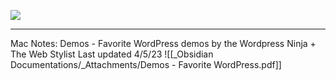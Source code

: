 
![](https://i.imgur.com/du3XJ0a.png)

---
Mac Notes: 
Demos - Favorite WordPress demos by the Wordpress Ninja + The Web Stylist
Last updated 4/5/23
![[_Obsidian Documentations/_Attachments/Demos - Favorite WordPress.pdf]]